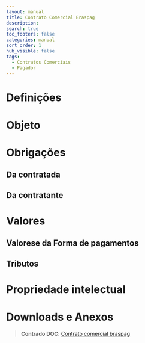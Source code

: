 ```yaml
---
layout: manual
title: Contrato Comercial Braspag
description: 
search: true
toc_footers: false
categories: manual
sort_order: 1
hub_visible: false
tags:
  - Contratos Comerciais
  - Pagador
---
```


# Definições

# Objeto

# Obrigações

## Da contratada

## Da contratante

# Valores

## Valorese da Forma de pagamentos

## Tributos

# Propriedade intelectual

# Downloads e Anexos

> **Contrado DOC**: [Contrato comercial braspag](https://consulwp.s3.amazonaws.com/wp-content/uploads/2016/12/COA84BR-Manual-de-Instru%C3%A7%C3%B5es.pdf) 
 